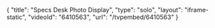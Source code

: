 {
    "title": "Specs Desk Photo Display",
    "type": "solo",
    "layout": "iframe-static",
    "videoId": "6410563",
    "url": "\/tvpembed\/6410563"
}
